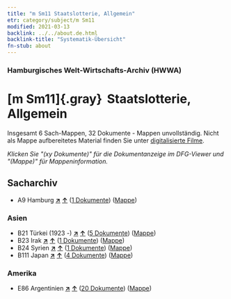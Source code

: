 ```yaml
---
title: "m Sm11 Staatslotterie, Allgemein"
etr: category/subject/m Sm11
modified: 2021-03-13
backlink: ../../about.de.html
backlink-title: "Systematik-Übersicht"
fn-stub: about
---
```


### Hamburgisches Welt-Wirtschafts-Archiv (HWWA)
# [m Sm11]{.gray}&#8201; Staatslotterie, Allgemein&#160; 




Insgesamt 6 Sach-Mappen, 32 Dokumente - Mappen unvollständig.
Nicht als Mappe aufbereitetes Material finden Sie unter [digitalisierte Filme](/film/h1_sh).

_Klicken Sie "(xy Dokumente)" für die Dokumentanzeige im DFG-Viewer und "(Mappe)" für Mappeninformation._

## Sacharchiv



- A9 Hamburg [**&nearr;**](../../../geo/i/140905/about.de.html "Hamburg (alle Mappen)") [**&uarr;**](../../../geo/about.de.html#A9 "Ländersystematik") (<a href="https://pm20.zbw.eu/dfgview/sh/140905,144922" title="über: Hamburg : Staatslotterie, Allgemein" target="_blank">1 Dokumente</a>) ([Mappe](http://purl.org/pressemappe20/folder/sh/140905,144922))

### Asien

- B21 Türkei (1923 -) [**&nearr;**](../../../geo/i/141111/about.de.html "Türkei (1923 -) (alle Mappen)") [**&uarr;**](../../../geo/about.de.html#B21 "Ländersystematik") (<a href="https://pm20.zbw.eu/dfgview/sh/141111,144922" title="über: Türkei (1923 -) : Staatslotterie, Allgemein" target="_blank">5 Dokumente</a>) ([Mappe](http://purl.org/pressemappe20/folder/sh/141111,144922))
- B23 Irak [**&nearr;**](../../../geo/i/141113/about.de.html "Irak (alle Mappen)") [**&uarr;**](../../../geo/about.de.html#B23 "Ländersystematik") (<a href="https://pm20.zbw.eu/dfgview/sh/141113,144922" title="über: Irak : Staatslotterie, Allgemein" target="_blank">1 Dokumente</a>) ([Mappe](http://purl.org/pressemappe20/folder/sh/141113,144922))
- B24 Syrien [**&nearr;**](../../../geo/i/141114/about.de.html "Syrien (alle Mappen)") [**&uarr;**](../../../geo/about.de.html#B24 "Ländersystematik") (<a href="https://pm20.zbw.eu/dfgview/sh/141114,144922" title="über: Syrien : Staatslotterie, Allgemein" target="_blank">1 Dokumente</a>) ([Mappe](http://purl.org/pressemappe20/folder/sh/141114,144922))
- B111 Japan [**&nearr;**](../../../geo/i/141272/about.de.html "Japan (alle Mappen)") [**&uarr;**](../../../geo/about.de.html#B111 "Ländersystematik") (<a href="https://pm20.zbw.eu/dfgview/sh/141272,144922" title="über: Japan : Staatslotterie, Allgemein" target="_blank">4 Dokumente</a>) ([Mappe](http://purl.org/pressemappe20/folder/sh/141272,144922))

### Amerika

- E86 Argentinien [**&nearr;**](../../../geo/i/141692/about.de.html "Argentinien (alle Mappen)") [**&uarr;**](../../../geo/about.de.html#E86 "Ländersystematik") (<a href="https://pm20.zbw.eu/dfgview/sh/141692,144922" title="über: Argentinien : Staatslotterie, Allgemein" target="_blank">20 Dokumente</a>) ([Mappe](http://purl.org/pressemappe20/folder/sh/141692,144922))



